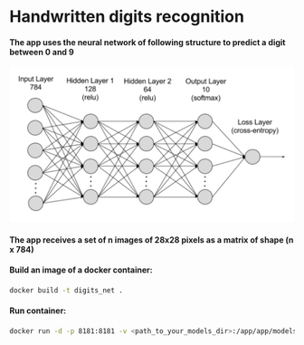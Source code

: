# Handwritten digits recognition

#### The app uses the neural network of following structure to predict a digit between 0 and 9

![image](nn_structure.png)

#### The app receives a set of n images of 28x28 pixels as a matrix of shape (n x 784)

#### Build an image of a docker container:
```sh
docker build -t digits_net .
```
#### Run container:
```sh
docker run -d -p 8181:8181 -v <path_to_your_models_dir>:/app/app/models digits_net
```



